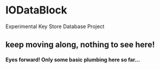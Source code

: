 IODataBlock
===========

Experimental Key Store Database Project

## keep moving along, nothing to see here!

#### Eyes forward! Only some basic plumbing here so far...
